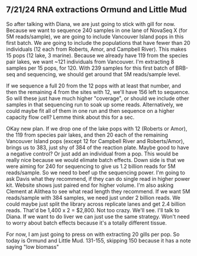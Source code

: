 ## 7/21/24 RNA extractions Ormund and Little Mud

So after talking with Diana, we are just going to stick with gill for now. Because we want to sequence 240 samples in one lane of NovaSeq X (for 5M reads/sample), we are going to include Vancouver 
Island pops in this first batch. We are going to include the populations that have fewer than 20 individuals (12 each from Roberts, Amor, and Campbell River). This makes 15 pops (12 lake, 3 
marine). Because we already have 119 from the species pair lakes, we want ~121 individuals from Vancouver. I'm extracting 8 samples per 15 pops, for 120. With 239 samples for this first batch of 
BRB-seq and sequencing, we should get around that 5M reads/sample level. 

If we sequence a full 20 from the 12 pops with at least that number, and then the remaining 4 from the sites with 12, we'll have 156 left to sequence. So will these just have much higher "coverage", 
or should we include other samples in that sequencing run to soak up some reads. Alternatively, we could maybe fit all of them in one run and then sequence on a higher capacity flow cell? Lemme 
think about this for a sec. 

OKay new plan. If we drop one of the lake pops with 12 (Roberts or Amor), the 119 from species pair lakes, and then 20 each of the remaining Vancouver Island pops (except 12 for Campbell River and 
Roberts/Amor), brings us to 383, just shy of 384 of the reaction plate. Maybe good to have a negative control? Or just add an individual from a pop. This would be really nice because we would 
elimate batch effects. Down side is that we were aiming for 240 for sequencing to give us 1.2 billion reads for 5M reads/sample. So we need to beef up the sequencing power. I'm going to ask Davis 
what they recommend, if they can do single read in higher power kit. Website shows just paired end for higher volume. I'm also asking Clement at Alithea to see what read length they recommend. If we 
want 5M reads/sample with 384 samples, we need just under 2 billion reads. We could maybe just split the library across replicate lanes and get 2.4 billion reads. That'd be 1,400 x 2 = $2,800. Not 
too crazy. We'll see. I'll talk to Diana. If we want to do liver we can just use the same strategy. Won't need to worry about batch effects because it's a totally different tissue.

For now, I am just going to press on with extracting 20 gills per pop. So today is Ormund and Little Mud. 131-155, skipping 150 because it has a note saying "low biomass" 
